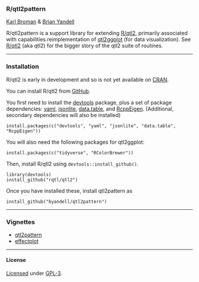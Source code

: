 ### R/qtl2pattern

[Karl Broman](http://kbroman.org) & [Brian Yandell](http://www.stat.wisc.edu/~yandell)

R/qtl2pattern is a support library for extending [R/qtl2](http://kbroman.org/qtl2), primarily associated with capabilities.reimplementation of [qtl2ggplot](https://github.com/byandell/qtl2ggplot) (for data visualization). See
[R/qtl2](http://kbroman.org/qtl2) (aka qtl2) for the bigger story of the qtl2 suite of routines.

---

### Installation

R/qtl2 is early in development and so is not yet available on
[CRAN](http://cran.r-project.org).

You can install R/qtl2 from [GitHub](https://github.com/rqtl).

You first need to install the
[devtools](https://github.com/hadley/devtools) package, plus a set of
package dependencies: [yaml](https://cran.r-project.org/package=yaml),
[jsonlite](https://cran.r-project.org/package=jsonlite),
[data.table](https://cran.r-project.org/package=data.table),
and [RcppEigen](https://github.com/RcppCore/RcppEigen).
(Additional, secondary dependencies will also be installed)

    install.packages(c("devtools", "yaml", "jsonlite", "data.table", "RcppEigen"))

You will also need the following packages for qtl2ggplot:

    install.packages(c("tidyverse", "RColorBrewer"))

Then, install R/qtl2 using `devtools::install_github()`.

    library(devtools)
    install_github("rqtl/qtl2")

Once you have installed these, install qtl2pattern as

    install_github("byandell/qtl2pattern")

---

### Vignettes

- [qtl2pattern](https://github.com/byandell/qtl2pattern/blob/master/inst/doc/qtl2pattern.Rmd)
- [effectplot](https://github.com/byandell/qtl2pattern/blob/master/inst/doc/effectplot.Rmd)

---

#### License

[Licensed](License.md) under [GPL-3](http://www.r-project.org/Licenses/GPL-3).
